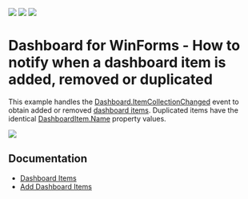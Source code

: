 <!-- default badges list -->
![](https://img.shields.io/endpoint?url=https://codecentral.devexpress.com/api/v1/VersionRange/140725090/18.1.4%2B)
[![](https://img.shields.io/badge/Open_in_DevExpress_Support_Center-FF7200?style=flat-square&logo=DevExpress&logoColor=white)](https://supportcenter.devexpress.com/ticket/details/T830560)
[![](https://img.shields.io/badge/📖_How_to_use_DevExpress_Examples-e9f6fc?style=flat-square)](https://docs.devexpress.com/GeneralInformation/403183)
<!-- default badges end -->
# Dashboard for WinForms - How to notify when a dashboard item is added, removed or duplicated

This example handles the [Dashboard.ItemCollectionChanged](https://docs.devexpress.com/Dashboard/DevExpress.DashboardCommon.Dashboard.ItemCollectionChanged) event to obtain added or removed [dashboard items](https://docs.devexpress.com/Dashboard/116521/basic-concepts-and-terminology/dashboard-items).
Duplicated items have the identical [DashboardItem.Name](https://docs.devexpress.com/Dashboard/DevExpress.DashboardCommon.DashboardItem.Name) property values.

![](https://github.com/DevExpress-Examples/winforms-dashboard-item-collection-changed-event/blob/18.1.4%2B/images/winforms-dashboard-item-collection-changed-event.png)

## Documentation

* [Dashboard Items](https://docs.devexpress.com/Dashboard/116521/basic-concepts-and-terminology/dashboard-items?p=netframework)
* [Add Dashboard Items](https://docs.devexpress.com/Dashboard/12147/winforms-dashboard/winforms-designer/create-dashboards-in-the-winforms-designer/add-dashboard-items?p=netframework)
